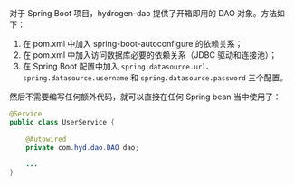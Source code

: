 对于 Spring Boot 项目，hydrogen-dao 提供了开箱即用的 DAO 对象。方法如下：

1. 在 pom.xml 中加入 spring-boot-autoconfigure 的依赖关系；
1. 在 pom.xml 中加入访问数据库必要的依赖关系（JDBC 驱动和连接池）；
1. 在 Spring Boot 配置中加入 `spring.datasource.url`、`spring.datasource.username` 
和 `spring.datasource.password` 三个配置。

然后不需要编写任何额外代码，就可以直接在任何 Spring bean 当中使用了：

```java
@Service
public class UserService {
    
    @Autowired
    private com.hyd.dao.DAO dao;
    
    ...
}
```

